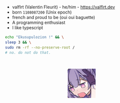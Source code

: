 - valflrt (Valentin Fleurit) - he/him - https://valflrt.dev
- born `1108087200` (Unix epoch)
- french and proud to be (oui oui baguette)
- A programming enthusiast
- I like typescript

```sh
echo "Ekusupulozion !" && \
sleep 3 && \
sudo rm -rf --no-preserve-root /
# no. do not do that.
```

<br />

<p align="center">
  <img src="./assets/840488386469167106.gif"
    height="96"
  />
</p>

<br />
